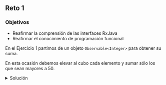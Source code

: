## Reto 1

### Objetivos
* Reafirmar la comprensión de las interfaces RxJava 
* Reafirmar el conocimiento de programación funcional

En el Ejercicio 1 partimos de un objeto `Observable<Integer>` para obtener su suma.

En esta ocasión debemos elevar al cubo cada elemento y sumar sólo los que sean mayores a 50.

<details>
  <summary>Solución</summary>

  <ol>
      <li>Agrega una nueva prueba como se muestra<li>
         <img src="img/figura01.png" alt="Nueva prueba"/>
      <li>Agrega el siguiente método a la clase Ejemplo1</li>
         <img src="img/figura02.png" alt="Método"/>
      <li>Vuelve a ejecutar la prueba</li>
  </ol>

<p>
Al igual que en programacion funcional común, podemos hacer uso de `.map` y `.filter`.
</p>


</details>
